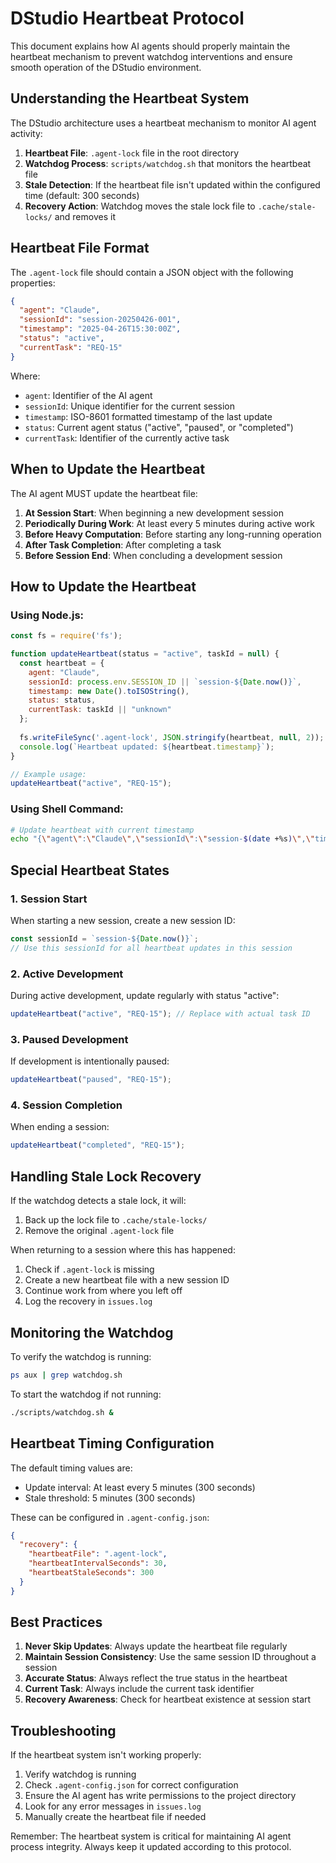# DStudio Heartbeat Protocol

This document explains how AI agents should properly maintain the heartbeat mechanism to prevent watchdog interventions and ensure smooth operation of the DStudio environment.

## Understanding the Heartbeat System

The DStudio architecture uses a heartbeat mechanism to monitor AI agent activity:

1. **Heartbeat File**: `.agent-lock` file in the root directory
2. **Watchdog Process**: `scripts/watchdog.sh` that monitors the heartbeat file
3. **Stale Detection**: If the heartbeat file isn't updated within the configured time (default: 300 seconds)
4. **Recovery Action**: Watchdog moves the stale lock file to `.cache/stale-locks/` and removes it

## Heartbeat File Format

The `.agent-lock` file should contain a JSON object with the following properties:

```json
{
  "agent": "Claude",
  "sessionId": "session-20250426-001",
  "timestamp": "2025-04-26T15:30:00Z",
  "status": "active",
  "currentTask": "REQ-15"
}
```

Where:
- `agent`: Identifier of the AI agent
- `sessionId`: Unique identifier for the current session
- `timestamp`: ISO-8601 formatted timestamp of the last update
- `status`: Current agent status ("active", "paused", or "completed")
- `currentTask`: Identifier of the currently active task

## When to Update the Heartbeat

The AI agent MUST update the heartbeat file:

1. **At Session Start**: When beginning a new development session
2. **Periodically During Work**: At least every 5 minutes during active work
3. **Before Heavy Computation**: Before starting any long-running operation
4. **After Task Completion**: After completing a task
5. **Before Session End**: When concluding a development session

## How to Update the Heartbeat

### Using Node.js:

```javascript
const fs = require('fs');

function updateHeartbeat(status = "active", taskId = null) {
  const heartbeat = {
    agent: "Claude",
    sessionId: process.env.SESSION_ID || `session-${Date.now()}`,
    timestamp: new Date().toISOString(),
    status: status,
    currentTask: taskId || "unknown"
  };
  
  fs.writeFileSync('.agent-lock', JSON.stringify(heartbeat, null, 2));
  console.log(`Heartbeat updated: ${heartbeat.timestamp}`);
}

// Example usage:
updateHeartbeat("active", "REQ-15");
```

### Using Shell Command:

```bash
# Update heartbeat with current timestamp
echo "{\"agent\":\"Claude\",\"sessionId\":\"session-$(date +%s)\",\"timestamp\":\"$(date -u +"%Y-%m-%dT%H:%M:%SZ")\",\"status\":\"active\",\"currentTask\":\"REQ-15\"}" > .agent-lock
```

## Special Heartbeat States

### 1. Session Start

When starting a new session, create a new session ID:

```javascript
const sessionId = `session-${Date.now()}`;
// Use this sessionId for all heartbeat updates in this session
```

### 2. Active Development

During active development, update regularly with status "active":

```javascript
updateHeartbeat("active", "REQ-15"); // Replace with actual task ID
```

### 3. Paused Development

If development is intentionally paused:

```javascript
updateHeartbeat("paused", "REQ-15");
```

### 4. Session Completion

When ending a session:

```javascript
updateHeartbeat("completed", "REQ-15");
```

## Handling Stale Lock Recovery

If the watchdog detects a stale lock, it will:
1. Back up the lock file to `.cache/stale-locks/`
2. Remove the original `.agent-lock` file

When returning to a session where this has happened:

1. Check if `.agent-lock` is missing
2. Create a new heartbeat file with a new session ID
3. Continue work from where you left off
4. Log the recovery in `issues.log`

## Monitoring the Watchdog

To verify the watchdog is running:

```bash
ps aux | grep watchdog.sh
```

To start the watchdog if not running:

```bash
./scripts/watchdog.sh &
```

## Heartbeat Timing Configuration

The default timing values are:
- Update interval: At least every 5 minutes (300 seconds)
- Stale threshold: 5 minutes (300 seconds)

These can be configured in `.agent-config.json`:

```json
{
  "recovery": {
    "heartbeatFile": ".agent-lock",
    "heartbeatIntervalSeconds": 30,
    "heartbeatStaleSeconds": 300
  }
}
```

## Best Practices

1. **Never Skip Updates**: Always update the heartbeat file regularly
2. **Maintain Session Consistency**: Use the same session ID throughout a session
3. **Accurate Status**: Always reflect the true status in the heartbeat
4. **Current Task**: Always include the current task identifier
5. **Recovery Awareness**: Check for heartbeat existence at session start

## Troubleshooting

If the heartbeat system isn't working properly:

1. Verify watchdog is running
2. Check `.agent-config.json` for correct configuration
3. Ensure the AI agent has write permissions to the project directory
4. Look for any error messages in `issues.log`
5. Manually create the heartbeat file if needed

Remember: The heartbeat system is critical for maintaining AI agent process integrity. Always keep it updated according to this protocol.